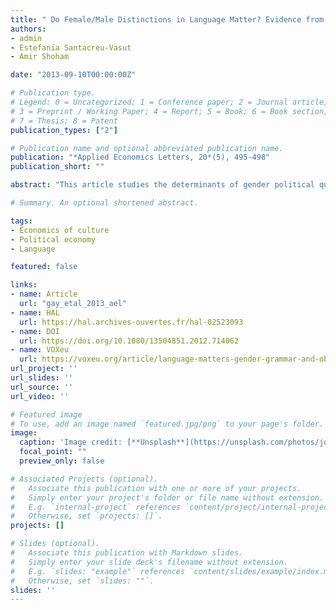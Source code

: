 ```yaml
---
title: " Do Female/Male Distinctions in Language Matter? Evidence from Gender Political Quotas"
authors:
- admin
- Estefania Santacreu-Vasut
- Amir Shoham

date: "2013-09-10T00:00:00Z"

# Publication type.
# Legend: 0 = Uncategorized; 1 = Conference paper; 2 = Journal article;
# 3 = Preprint / Working Paper; 4 = Report; 5 = Book; 6 = Book section;
# 7 = Thesis; 8 = Patent
publication_types: ["2"]

# Publication name and optional abbreviated publication name.
publication: "*Applied Economics Letters, 20*(5), 495-498"
publication_short: ""

abstract: "This article studies the determinants of gender political quota and enforcement sanctions, two key policy instruments for increasing female participation in politics. We find a novel empirical fact: language (the pervasiveness of gender distinctions in grammar) is the most significant related variable to quota adoption, more than traditional explanations such as economic development, political system and religion."

# Summary. An optional shortened abstract.

tags:
- Economics of culture
- Political economy
- Language

featured: false

links:
- name: Article
  url: "gay_etal_2013_ael"
- name: HAL
  url: https://hal.archives-ouvertes.fr/hal-02523093
- name: DOI
  url: https://doi.org/10.1080/13504851.2012.714062
- name: VOXeu
  url: https://voxeu.org/article/language-matters-gender-grammar-and-observed-gender-discrimination
url_project: ''
url_slides: ''
url_source: ''
url_video: ''

# Featured image
# To use, add an image named `featured.jpg/png` to your page's folder. 
image:
  caption: 'Image credit: [**Unsplash**](https://unsplash.com/photos/jdD8gXaTZsc)'
  focal_point: ""
  preview_only: false

# Associated Projects (optional).
#   Associate this publication with one or more of your projects.
#   Simply enter your project's folder or file name without extension.
#   E.g. `internal-project` references `content/project/internal-project/index.md`.
#   Otherwise, set `projects: []`.
projects: []

# Slides (optional).
#   Associate this publication with Markdown slides.
#   Simply enter your slide deck's filename without extension.
#   E.g. `slides: "example"` references `content/slides/example/index.md`.
#   Otherwise, set `slides: ""`.
slides: ''
---
```

